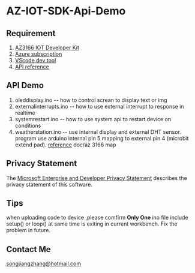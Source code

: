 # AZ-IOT-SDK-Api-Demo
## Requirement

1. [AZ3166 IOT Developer Kit](https://www.seeedstudio.com/AZ3166-IOT-Developer-Kit.html)
2. [Azure subscription](https://ms.portal.azure.com)
3. [VScode dev tool](https://code.visualstudio.com/)
4. [API reference](https://microsoft.github.io/azure-iot-developer-kit/docs/projects/)

## API Demo
1. oleddisplay.ino -- how to control screan to display text or img
2. externalinterrupts.ino -- how to use external interrupt to response in realtime
3. systemrestart.ino -- how to use system api to restart device on conditions
4. weatherstation.ino -- use internal display and external DHT sensor. program use arduino internal pin 5 mapping to external pin 4 (microbit extend pad). [reference](https://jeremylindsayni.wordpress.com/2017/11/11/using-the-mxchip-az3166-azure-devkit-with-arduino-coding-with-pin-names-instead-of-numbers/) doc/az 3166 map

## Privacy Statement
The [Microsoft Enterprise and Developer Privacy Statement](https://www.microsoft.com/en-us/privacystatement/EnterpriseDev/default.aspx) describes the privacy statement of this software.

## Tips
when uploading code to device ,please comfirm **Only One** ino file include setup() or loop() at same time is exiting in current workbench. Fix the problem in future.

## Contact Me
songjiangzhang@hotmail.com